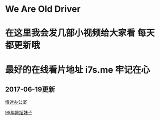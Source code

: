 # We Are Old Driver
# 在这里我会发几部小视频给大家看 每天都更新哦
# 最好的在线看片地址 i7s.me 牢记在心

## 2017-06-19更新
[情迷办公室](http://t.cn/Ro4EDYL)

[98年舞蹈妹子](https://i7s.me/x/mp4.php?url=http://kkkk9.bb149.com/p1733.mp4)
